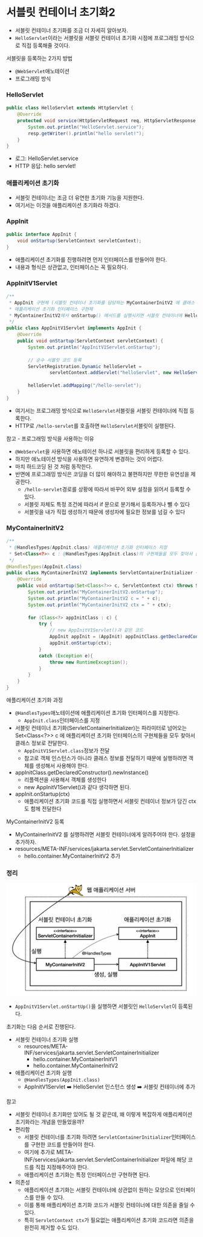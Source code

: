 # 서블릿 컨테이너 초기화2

- 서블릿 컨테이너 초기화를 조금 더 자세히 알아보자.
- ``HelloServlet``이라는 서블릿을 서블릿 컨테이너 초기화 시점에 프로그래밍 방식으로 직접 등록해줄 것이다.

서블릿을 등록하는 2가지 방법
- ```@WebServlet```애노테이션
- 프로그래밍 방식

### HelloServlet

```java
public class HelloServlet extends HttpServlet {
    @Override
    protected void service(HttpServletRequest req, HttpServletResponse resp) throws IOException {
        System.out.println("HelloServlet.service");
        resp.getWriter().println("hello servlet!");
    }
}
```
- 로그: HelloServlet.service
- HTTP 응답: hello servlet!

### 애플리케이션 초기화

- 서블릿 컨테이너는 조금 더 유연한 초기화 기능을 지원한다.
- 여기서는 이것을 애플리케이션 초기화라 하겠다.

### AppInit

```java
public interface AppInit {
    void onStartup(ServletContext servletContext);
}
```
- 애플리케이션 초기화를 진행하려면 먼저 인터페이스를 만들어야 한다.
- 내용과 형식은 상관없고, 인터페이스는 꼭 필요하다.

### AppInitV1Servlet

```java
/**
 * AppInit 구현체 (서블릿 컨테이너 초기화를 담당하는 MyContainerInitV2 에 클래스 정보가 넘어간다.)
 * 애플리케이션 초기화 인터페이스 구현체 
 * MyContainerInitV2에서 onStartup() 메서드를 실행시키면 서블릿 컨테이너에 HelloServlet(서블릿)을 등록한다. 
 */
public class AppInitV1Servlet implements AppInit {
    @Override
    public void onStartup(ServletContext servletContext) {
        System.out.println("AppInitV1Servlet.onStartup");

        // 순수 서블릿 코드 등록
        ServletRegistration.Dynamic helloServlet =
                servletContext.addServlet("helloServlet", new HelloServlet());

        helloServlet.addMapping("/hello-servlet");
    }
}
```
- 여기서는 프로그래밍 방식으로 ``HelloServlet``서블릿을 서블릿 컨테이너에 직접 등록한다.
- HTTP로 ```/hello-servlet```를 호출하면 ``HelloServlet``서블릿이 실행된다.

참고 - 프로그래밍 방식을 사용하는 이유
- ```@WebServlet```을 사용하면 애노테이션 하나로 서블릿을 편리하게 등록할 수 있다. 
- 하지만 애노테이션 방식을 사용하면 유연하게 변경하는 것이 어렵다.
- 마치 하드코딩 된 것 처럼 동작한다. 
- 반면에 프로그래밍 방식은 코딩을 더 많이 해야하고 불편하지만 무한한 유연성을 제공한다.
  - ```/hello-servlet```경로를 상황에 따라서 바꾸어 외부 설정을 읽어서 등록할 수 있다.
  - 서블릿 자체도 특정 조건에 따라서 if 문으로 분기해서 등록하거나 뺄 수 있다
  - 서블릿을 내가 직접 생성하기 때문에 생성자에 필요한 정보를 넘길 수 있다

### MyContainerInitV2

```java
/**
 * @HandlesTypes(AppInit.class) 애플리케이션 초기화 인터페이스 지정
 * Set<Class<?>> c : @HandlesTypes(AppInit.class)의 구현체들을 모두 찾아서 클래스 정보로 전달
 */
@HandlesTypes(AppInit.class)
public class MyContainerInitV2 implements ServletContainerInitializer {
    @Override
    public void onStartup(Set<Class<?>> c, ServletContext ctx) throws ServletException {
        System.out.println("MyContainerInitV2.onStartup");
        System.out.println("MyContainerInitV2 c = " + c);
        System.out.println("MyContainerInitV2 ctx = " + ctx);

        for (Class<?> appInitClass : c) {
            try {
                // new AppInitV1Servlet()과 같은 코드
                AppInit appInit = (AppInit) appInitClass.getDeclaredConstructor().newInstance();
                appInit.onStartup(ctx);
            }
            catch (Exception e){
                throw new RuntimeException();
            }
        }
    }
}
```
애플리케이션 초기화 과정
- ```@HandlesTypes```애노테이션에 애플리케이션 초기화 인터페이스를 지정한다.
  - ``AppInit.class``인터페이스를 지정
- 서블릿 컨테이너 초기화(ServletContainerInitializer)는 파라미터로 넘어오는 Set<Class<?>> c 에 
  애플리케이션 초기화 인터페이스의 구현체들을 모두 찾아서 클래스 정보로 전달한다.
  - ``AppInitV1Servlet.class``정보가 전달
  - 참고로 객체 인스턴스가 아니라 클래스 정보를 전달하기 때문에 실행하려면 객체를 생성해서 사용해야 한다.
- appInitClass.getDeclaredConstructor().newInstance()
  - 리플렉션을 사용해서 객체를 생성한다
  - new AppInitV1Servlet()과 같다 생각하면 된다.
- appInit.onStartup(ctx)
  - 애플리케이션 초기화 코드를 직접 실행하면서 서블릿 컨테이너 정보가 담긴 ctx 도 함께 전달한다

MyContainerInitV2 등록
- MyContainerInitV2 를 실행하려면 서블릿 컨테이너에게 알려주어야 한다. 설정을 추가하자.
- resources/META-INF/services/jakarta.servlet.ServletContainerInitializer
  - hello.container.MyContainerInitV2 추가 

### 정리 

![11.png](Image%2F11.png)
- ``AppInitV1Servlet.onStartUp()``을 실행하면 서블릿인 ``HelloServlet``이 등록된다.   

초기화는 다음 순서로 진행된다.
- 서블릿 컨테이너 초기화 실행
  - resources/META-INF/services/jakarta.servlet.ServletContainerInitializer
     - hello.container.MyContainerInitV1
     - hello.container.MyContainerInitV2
- 애플리케이션 초기화 실행
  - ``@HandlesTypes(AppInit.class)``
  - AppInitV1Servlet ➡️ HelloServlet 인스턴스 생성 ➡️ 서블릿 컨테이너에 추가 

참고 
- 서블릿 컨테이너 초기화만 있어도 될 것 같은데, 왜 이렇게 복잡하게 애플리케이션 초기화라는 개념을 만들었을까?
- 편리함
  - 서블릿 컨테이너를 초기화 하려면 ``ServletContainerInitializer``인터페이스를 구현한 코드를 만들어야 한다. 
  - 여기에 추가로 META-INF/services/jakarta.servlet.ServletContainerInitializer 파일에 해당 코드를 직접 지정해주어야 한다.
  - 애플리케이션 초기화는 특정 인터페이스만 구현하면 된다.
- 의존성
  - 애플리케이션 초기화는 서블릿 컨테이너에 상관없이 원하는 모양으로 인터페이스를 만들 수 있다.
  - 이를 통해 애플리케이션 초기화 코드가 서블릿 컨테이너에 대한 의존을 줄일 수 있다.
  - 특히 ``ServletContext ctx``가 필요없는 애플리케이션 초기화 코드라면 의존을 완전히 제거할 수도 있다.




